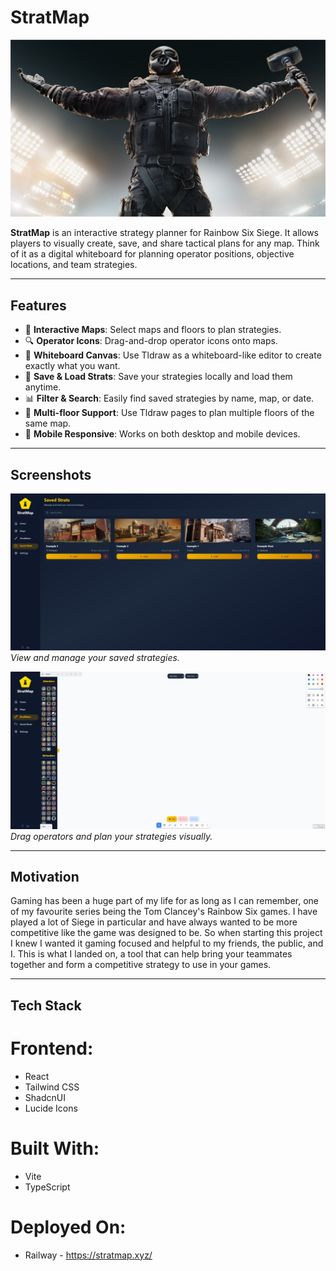 # StratMap

![StratMap Banner](./public/SiegeBanner.jpg)

**StratMap** is an interactive strategy planner for Rainbow Six Siege. It allows players to visually create, save, and share tactical plans for any map. Think of it as a digital whiteboard for planning operator positions, objective locations, and team strategies.

---

## Features

- 🔨 **Interactive Maps**: Select maps and floors to plan strategies.
- 🔍 **Operator Icons**: Drag-and-drop operator icons onto maps.
- 🎨 **Whiteboard Canvas**: Use Tldraw as a whiteboard-like editor to create exactly what you want.
- 💾 **Save & Load Strats**: Save your strategies locally and load them anytime.
- 📊 **Filter & Search**: Easily find saved strategies by name, map, or date.
- 📄 **Multi-floor Support**: Use Tldraw pages to plan multiple floors of the same map.
- 📱 **Mobile Responsive**: Works on both desktop and mobile devices.

---

## Screenshots

![Saved Strats](./public/StratMap-Strats.PNG)  
*View and manage your saved strategies.*

![StratMap Editor](./public/StratMap-Stratmaker.PNG)  
*Drag operators and plan your strategies visually.*

---

## Motivation

Gaming has been a huge part of my life for as long as I can remember, one of my favourite series being the Tom Clancey's Rainbow Six games. I have played a lot of Siege in particular and have always wanted to be more competitive like the game was designed to be. So when starting this project I knew I wanted it gaming focused and helpful to my friends, the public, and I. This is what I landed on, a tool that can help bring your teammates together and form a competitive strategy to use in your games.

---

## Tech Stack

# Frontend:
  * React
  * Tailwind CSS
  * ShadcnUI
  * Lucide Icons

# Built With:
  * Vite
  * TypeScript

# Deployed On:
  * Railway - https://stratmap.xyz/
  
